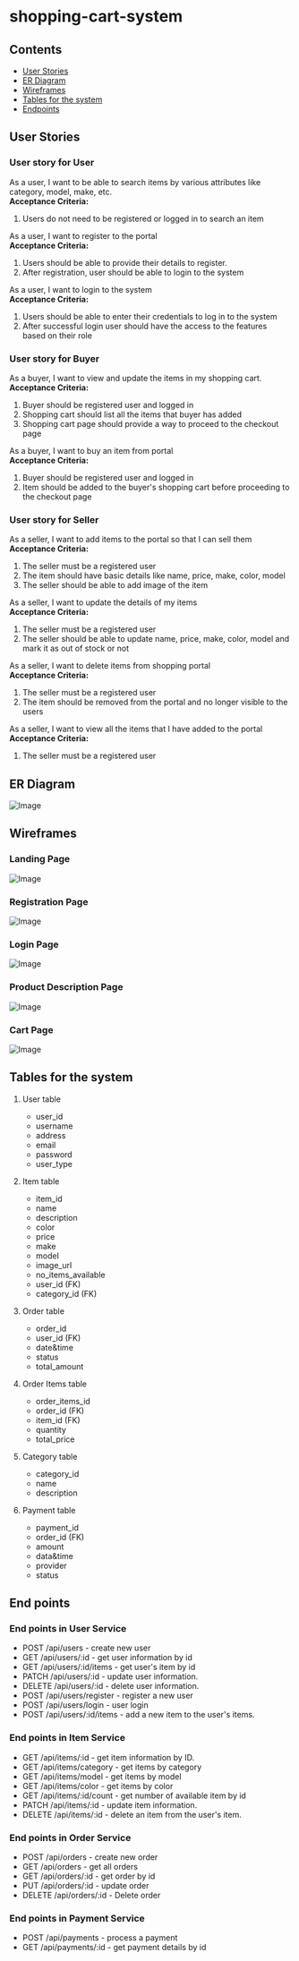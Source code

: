 # shopping-cart-system

## Contents

* [User Stories](#user-stories)
* [ER Diagram](#er-diagram)
* [Wireframes](#wireframes)
* [Tables for the system](#tables-for-the-system)
* [Endpoints](#end-points)

## User Stories

### User story for User

As a user, I want to be able to search items by various attributes like category, model, make, etc.\
**Acceptance Criteria:**
1. Users do not need to be registered or logged in to search an item

As a user, I want to register to the portal\
**Acceptance Criteria:**

1. Users should be able to provide their details to register.
2. After registration, user should be able to login to the system

As a user, I want to login to the system\
**Acceptance Criteria:**

1. Users should be able to enter their credentials to log in to the system
2. After successful login user should have the access to the features based on their role

### User story for Buyer

As a buyer, I want to view and update the items in my shopping cart.\
**Acceptance Criteria:**

1. Buyer should be registered user and logged in
2. Shopping cart should list all the items that buyer has added
3. Shopping cart page should provide a way to proceed to the checkout page

As a buyer, I want to buy an item from portal\
**Acceptance Criteria:**

1. Buyer should be registered user and logged in
2. Item should be added to the buyer's shopping cart before proceeding to the checkout page

### User story for Seller

As a seller, I want to add items to the portal so that I can sell them\
**Acceptance Criteria:**

1. The seller must be a registered user
2. The item should have basic details like name, price, make, color, model
3. The seller should be able to add image of the item

As a seller, I want to update the details of my items\
**Acceptance Criteria:**

1. The seller must be a registered user
2. The seller should be able to update name, price, make, color, model and mark it as out of stock or not

As a seller, I want to delete items from shopping portal\
**Acceptance Criteria:**

1. The seller must be a registered user
2. The item should be removed from the portal and no longer visible to the users

As a seller, I want to view all the items that I have added to the portal\
**Acceptance Criteria:**

1. The seller must be a registered user







## ER Diagram
![Image](images/ER_diagram.drawio.svg "ER")

## Wireframes

### Landing Page
![Image](images/landingPage.jpg "landing-page")

### Registration Page
![Image](images/registrationPage.jpg "registration-page")

### Login Page
![Image](images/loginPage.jpg "login-page")

### Product Description Page
![Image](images/productDescriptionPage.jpg "product-description-page")

### Cart Page
![Image](images/cartPage.jpg "cart-page")


## Tables for the system

1. User table
    * user_id
    * username
    * address
    * email
    * password
    * user_type
    
2. Item table
    * item_id
    * name
    * description
    * color
    * price
    * make
    * model
    * image_url
    * no_items_available
    * user_id (FK)
    * category_id (FK)

3. Order table
    * order_id
    * user_id (FK)
    * date&time
    * status
    * total_amount

4.  Order Items table   
    * order_items_id
    * order_id (FK)
    * item_id (FK)
    * quantity
    * total_price

5. Category table
    * category_id
    * name
    * description

6. Payment table
    * payment_id
    * order_id (FK)
    * amount
    * data&time
    * provider
    * status


<!-- ## End points for seller

1. Create seller account
    * POST api/sellers - create new seller
2. Get seller information
    * GET api/sellers/:id - get seller information by id
    * GET api/sellers/:id/items - get seller's item by id
3. Update seller information
    * PATCH /api/sellers/:id - update seller information.
4. Delete seller information
    * DELETE /api/sellers/:id - update seller information.
5. Add Item 
    * POST /api/sellers/:id/items - add a new item to the seller's items.
6. Get item information
    * GET /api/items/:id - get item information by ID.
    * GET /api/items/category - get items by category
    * GET /api/items/model - get items by model
    * GET /api/items/color - get items by color
7. Update item information
    * PATCH /api/items/:id - update item information.
8. Delete item
    * DELETE /api/items/:id - delete an item from the seller's item. -->
    
## End points

### End points in User Service

* POST /api/users - create new user
* GET /api/users/:id - get user information by id
* GET /api/users/:id/items - get user's item by id
* PATCH /api/users/:id - update user information.
* DELETE /api/users/:id - delete user information.
* POST /api/users/register - register a new user
* POST /api/users/login - user login
* POST /api/users/:id/items - add a new item to the user's items.


### End points in Item Service

* GET /api/items/:id - get item information by ID.
* GET /api/items/category - get items by category
* GET /api/items/model - get items by model
* GET /api/items/color - get items by color
* GET /api/items/:id/count - get number of available item by id
* PATCH /api/items/:id - update item information.
* DELETE /api/items/:id - delete an item from the user's item.


### End points in Order Service
* POST /api/orders - create new order
* GET /api/orders - get all orders
* GET /api/orders/:id - get order by id
* PUT /api/orders/:id - update order
* DELETE /api/orders/:id - Delete order

### End points in Payment Service
* POST /api/payments - process a payment
* GET /api/payments/:id - get payment details by id

